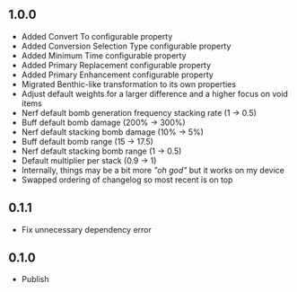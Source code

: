 
## 1.0.0

- Added Convert To configurable property
- Added Conversion Selection Type configurable property
- Added Minimum Time configurable property
- Added Primary Replacement configurable property
- Added Primary Enhancement configurable property
- Migrated Benthic-like transformation to its own properties
- Adjust default weights for a larger difference and a higher focus on void items
- Nerf default bomb generation frequency stacking rate (1 -> 0.5)
- Buff default bomb damage (200% -> 300%)
- Nerf default stacking bomb damage (10% -> 5%)
- Buff default bomb range (15 -> 17.5)
- Nerf default stacking bomb range (1 -> 0.5)
- Default multiplier per stack (0.9 -> 1)
- Internally, things may be a bit more *"oh god"* but it works on my device
- Swapped ordering of changelog so most recent is on top

## 0.1.1

- Fix unnecessary dependency error

## 0.1.0

- Publish
